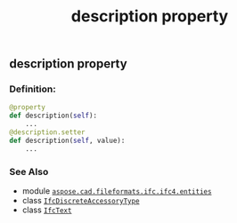 ﻿---
title: description property
second_title: Aspose.CAD for Python via .NET API References
description: 
type: docs
weight: 50
url: /python-net/aspose.cad.fileformats.ifc.ifc4.entities/ifcdiscreteaccessorytype/description/
is_root: false
---

## description property

### Definition:
```python
@property
def description(self):
    ...
@description.setter
def description(self, value):
    ...
```

### See Also
* module [`aspose.cad.fileformats.ifc.ifc4.entities`](../../)
* class [`IfcDiscreteAccessoryType`](/cad/python-net/aspose.cad.fileformats.ifc.ifc4.entities/ifcdiscreteaccessorytype)
* class [`IfcText`](/cad/python-net/aspose.cad.fileformats.ifc.ifc4.types/ifctext)
